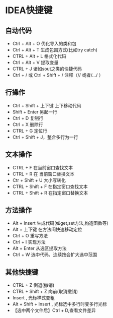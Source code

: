 # IDEA快捷键

## **自动代码**

- Ctrl + Alt + O 优化导入的类和包
- Ctrl + Alt + T 生成包围方式(比如try catch)
- CTRL + Alt + L 格式化代码
- Ctrl + Alt + V 提取变量
- CTRL + J 诸如sout之类的快捷代码
- Ctrl + / 或 Ctrl + Shift + / 注释（// 或者/…/ ）

## **行操作**

- Ctrl + Shift + 上下键 上下移动代码
- Shift + Enter 另起一行
- Ctrl + D 复制行
- Ctrl + X 删除行
- CTRL + G 定位行
- Ctrl + Shift + J，整合多行为一行

## **文本操作**

- CTRL + F 在当前窗口查找文本
- CTRL + R 在 当前窗口替换文本
- Ctr + Shift + U 大小写转化
- CTRL + Shift + F 在指定窗口查找文本
- CTRL + Shift + R 在指定窗口替换文本

## **方法操作**

- Alt + Insert 生成代码(如get,set方法,构造函数等)
- Alt + 上下键 在方法间快速移动定位
- Ctrl + O 重写方法
- Ctrl + I 实现方法
- Alt + Enter 从选区提取方法
- Ctrl + W 选中代码，连续按会扩大选中范围

## **其他快捷键**

- CTRL + Z 倒退(撤销)
- CTRL + Shift + Z 向前(取消撤销)
- Insert , 光标样式变粗
- Alt + Shift + Insert , 光标选中多行时变多行光标
- 【选中两个文件后】Ctrl + D,查看文件差异